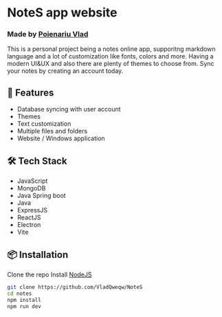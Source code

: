 # NoteS app website
### Made by [Poienariu Vlad](https://www.linkedin.com/in/poienariu-vlad/)


This is a personal project being a notes online app, supporitng markdown language and a lot of customization like fonts, colors and more. Having a modern UI&UX and also there are plenty of themes to choose from. Sync your notes by creating an account today.

## 🚀 Features
- Database syncing with user account
- Themes
- Text customization
- Multiple files and folders
- Website / Windows application

## 🛠️ Tech Stack
- JavaScript
- MongoDB
- Java Spring boot
- Java
- ExpressJS
- ReactJS
- Electron
- Vite


## 📦 Installation
Clone the repo
Install [NodeJS](https://nodejs.org/en)
   
```bash
git clone https://github.com/VladQweqw/NoteS
cd notes
npm install
npm run dev
```

